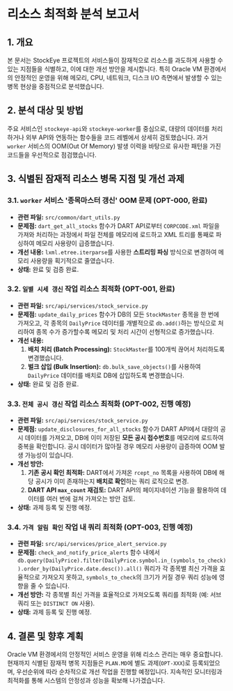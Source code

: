 # 리소스 최적화 분석 보고서

## 1. 개요

본 문서는 StockEye 프로젝트의 서비스들이 잠재적으로 리소스를 과도하게 사용할 수 있는 지점들을 식별하고, 이에 대한 개선 방안을 제시합니다. 특히 Oracle VM 환경에서의 안정적인 운영을 위해 메모리, CPU, 네트워크, 디스크 I/O 측면에서 발생할 수 있는 병목 현상을 중점적으로 분석했습니다.

## 2. 분석 대상 및 방법

주요 서비스인 `stockeye-api`와 `stockeye-worker`를 중심으로, 대량의 데이터를 처리하거나 외부 API와 연동하는 함수들을 코드 레벨에서 상세히 검토했습니다. 과거 `worker` 서비스의 OOM(Out Of Memory) 발생 이력을 바탕으로 유사한 패턴을 가진 코드들을 우선적으로 점검했습니다.

## 3. 식별된 잠재적 리소스 병목 지점 및 개선 과제

### 3.1. `worker` 서비스 '종목마스터 갱신' OOM 문제 (OPT-000, 완료)

*   **관련 파일:** `src/common/dart_utils.py`
*   **문제점:** `dart_get_all_stocks` 함수가 DART API로부터 `CORPCODE.xml` 파일을 가져와 처리하는 과정에서 파일 전체를 메모리에 로드하고 XML 트리를 통째로 파싱하여 메모리 사용량이 급증했습니다.
*   **개선 내용:** `lxml.etree.iterparse`를 사용한 **스트리밍 파싱** 방식으로 변경하여 메모리 사용량을 획기적으로 줄였습니다.
*   **상태:** 완료 및 검증 완료.

### 3.2. `일별 시세 갱신` 작업 리소스 최적화 (OPT-001, 완료)

*   **관련 파일:** `src/api/services/stock_service.py`
*   **문제점:** `update_daily_prices` 함수가 DB의 모든 `StockMaster` 종목을 한 번에 가져오고, 각 종목의 `DailyPrice` 데이터를 개별적으로 `db.add()`하는 방식으로 처리하여 종목 수가 증가할수록 메모리 및 처리 시간이 선형적으로 증가했습니다.
*   **개선 내용:**
    1.  **배치 처리 (Batch Processing):** `StockMaster`를 100개씩 끊어서 처리하도록 변경했습니다.
    2.  **벌크 삽입 (Bulk Insertion):** `db.bulk_save_objects()`를 사용하여 `DailyPrice` 데이터를 배치로 DB에 삽입하도록 변경했습니다.
*   **상태:** 완료 및 검증 완료.

### 3.3. `전체 공시 갱신` 작업 리소스 최적화 (OPT-002, 진행 예정)

*   **관련 파일:** `src/api/services/stock_service.py`
*   **문제점:** `update_disclosures_for_all_stocks` 함수가 DART API에서 대량의 공시 데이터를 가져오고, DB에 이미 저장된 **모든 공시 접수번호**를 메모리에 로드하여 중복을 확인합니다. 공시 데이터가 많아질 경우 메모리 사용량이 급증하여 OOM 발생 가능성이 있습니다.
*   **개선 방안:**
    1.  **기존 공시 확인 최적화:** DART에서 가져온 `rcept_no` 목록을 사용하여 DB에 해당 공시가 이미 존재하는지 **배치로 확인**하는 쿼리 로직으로 변경.
    2.  **DART API `max_count` 재검토:** DART API의 페이지네이션 기능을 활용하여 데이터를 여러 번에 걸쳐 가져오는 방안 검토.
*   **상태:** 과제 등록 및 진행 예정.

### 3.4. `가격 알림 확인` 작업 내 쿼리 최적화 (OPT-003, 진행 예정)

*   **관련 파일:** `src/api/services/price_alert_service.py`
*   **문제점:** `check_and_notify_price_alerts` 함수 내에서 `db.query(DailyPrice).filter(DailyPrice.symbol.in_(symbols_to_check)).order_by(DailyPrice.date.desc()).all()` 쿼리가 각 종목별 최신 가격을 효율적으로 가져오지 못하고, `symbols_to_check`의 크기가 커질 경우 쿼리 성능에 영향을 줄 수 있습니다.
*   **개선 방안:** 각 종목별 최신 가격을 효율적으로 가져오도록 쿼리를 최적화 (예: 서브쿼리 또는 `DISTINCT ON` 사용).
*   **상태:** 과제 등록 및 진행 예정.

## 4. 결론 및 향후 계획

Oracle VM 환경에서의 안정적인 서비스 운영을 위해 리소스 관리는 매우 중요합니다. 현재까지 식별된 잠재적 병목 지점들은 `PLAN.MD`에 별도 과제(`OPT-XXX`)로 등록되었으며, 우선순위에 따라 순차적으로 개선 작업을 진행할 예정입니다. 지속적인 모니터링과 최적화를 통해 시스템의 안정성과 성능을 확보해 나가겠습니다.
